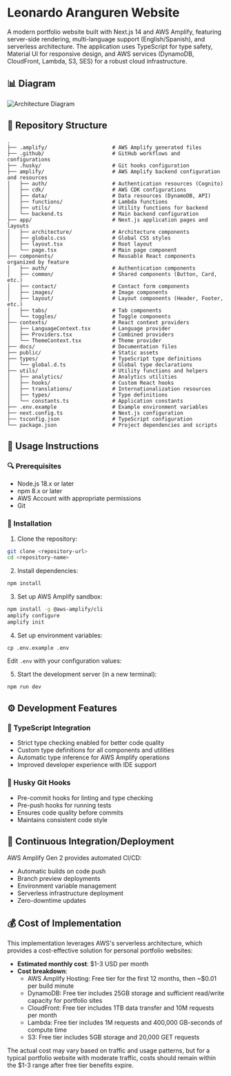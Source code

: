 # Leonardo Aranguren Website

A modern portfolio website built with Next.js 14 and AWS Amplify, featuring server-side rendering, multi-language support (English/Spanish), and serverless architecture. The application uses TypeScript for type safety, Material UI for responsive design, and AWS services (DynamoDB, CloudFront, Lambda, S3, SES) for a robust cloud infrastructure.

## 📊 Diagram

![Architecture Diagram](https://assets.leonardoaranguren.com/images/architecture.webp)

## 📁 Repository Structure

```
.
├── .amplify/                     # AWS Amplify generated files
├── .github/                      # GitHub workflows and configurations
├── .husky/                       # Git hooks configuration
├── amplify/                      # AWS Amplify backend configuration and resources
│   ├── auth/                     # Authentication resources (Cognito)
│   ├── cdk/                      # AWS CDK configurations
│   ├── data/                     # Data resources (DynamoDB, API)
│   ├── functions/                # Lambda functions
│   ├── utils/                    # Utility functions for backend
│   └── backend.ts                # Main backend configuration
├── app/                          # Next.js application pages and layouts
│   ├── architecture/             # Architecture components
│   ├── globals.css               # Global CSS styles
│   ├── layout.tsx                # Root layout
│   └── page.tsx                  # Main page component
├── components/                   # Reusable React components organized by feature
│   ├── auth/                     # Authentication components
│   ├── common/                   # Shared components (Button, Card, etc.)
│   ├── contact/                  # Contact form components
│   ├── images/                   # Image components
│   ├── layout/                   # Layout components (Header, Footer, etc.)
│   ├── tabs/                     # Tab components
│   └── toggles/                  # Toggle components
├── contexts/                     # React context providers
│   ├── LanguageContext.tsx       # Language provider
│   ├── Providers.tsx             # Combined providers
│   └── ThemeContext.tsx          # Theme provider
├── docs/                         # Documentation files
├── public/                       # Static assets
├── types/                        # TypeScript type definitions
│   └── global.d.ts               # Global type declarations
├── utils/                        # Utility functions and helpers
│   ├── analytics/                # Analytics utilities
│   ├── hooks/                    # Custom React hooks
│   ├── translations/             # Internationalization resources
│   ├── types/                    # Type definitions
│   └── constants.ts              # Application constants
├── .env.example                  # Example environment variables
├── next.config.ts                # Next.js configuration
├── tsconfig.json                 # TypeScript configuration
└── package.json                  # Project dependencies and scripts
```

## 📝 Usage Instructions

### 🔍 Prerequisites

- Node.js 18.x or later
- npm 8.x or later
- AWS Account with appropriate permissions
- Git

### 🚀 Installation

1. Clone the repository:

```bash
git clone <repository-url>
cd <repository-name>
```

2. Install dependencies:

```bash
npm install
```

3. Set up AWS Amplify sandbox:

```bash
npm install -g @aws-amplify/cli
amplify configure
amplify init
```

4. Set up environment variables:

```
cp .env.example .env
```

Edit `.env` with your configuration values:

5. Start the development server (in a new terminal):

```bash
npm run dev
```

## ⚙️ Development Features

### 📘 TypeScript Integration

- Strict type checking enabled for better code quality
- Custom type definitions for all components and utilities
- Automatic type inference for AWS Amplify operations
- Improved developer experience with IDE support

### 🐶 Husky Git Hooks

- Pre-commit hooks for linting and type checking
- Pre-push hooks for running tests
- Ensures code quality before commits
- Maintains consistent code style

## 🔄 Continuous Integration/Deployment

AWS Amplify Gen 2 provides automated CI/CD:

- Automatic builds on code push
- Branch preview deployments
- Environment variable management
- Serverless infrastructure deployment
- Zero-downtime updates

## 💰 Cost of Implementation

This implementation leverages AWS's serverless architecture, which provides a cost-effective solution for personal portfolio websites:

- **Estimated monthly cost**: $1-3 USD per month
- **Cost breakdown**:
    - AWS Amplify Hosting: Free tier for the first 12 months, then ~$0.01 per build minute
    - DynamoDB: Free tier includes 25GB storage and sufficient read/write capacity for portfolio sites
    - CloudFront: Free tier includes 1TB data transfer and 10M requests per month
    - Lambda: Free tier includes 1M requests and 400,000 GB-seconds of compute time
    - S3: Free tier includes 5GB storage and 20,000 GET requests

The actual cost may vary based on traffic and usage patterns, but for a typical portfolio website with moderate traffic, costs should remain within the $1-3 range after free tier benefits expire.
